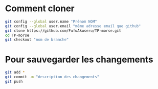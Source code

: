 # Comment cloner

```bash
git config --global user.name "Prénom NOM"
git config --global user.email "même adresse email que github"
git clone https://github.com/FufuAkuseru/TP-morse.git
cd TP-morse
git checkout "nom de branche"
```

# Pour sauvegarder les changements

```bash
git add *
git commit -m "description des changements"
git push
```